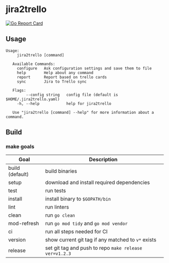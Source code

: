 # jira2trello
[![Go Report Card](https://goreportcard.com/badge/github.com/Brialius/jira2trello)](https://goreportcard.com/report/github.com/Brialius/jira2trello)

## Usage
```
Usage:
     jira2trello [command]
   
   Available Commands:
     configure   Ask configuration settings and save them to file
     help        Help about any command
     report      Report based on trello cards
     sync        Jira to Trello sync
   
   Flags:
         --config string   config file (default is $HOME/.jira2trello.yaml)
     -h, --help            help for jira2trello
   
   Use "jira2trello [command] --help" for more information about a command.   
```

## Build
### make goals
|Goal|Description|
|----|-----------|
|build (default)|build binaries|
|setup|download and install required dependencies|
|test|run tests|
|install|install binary to `$GOPATH/bin`|
|lint|run linters|
|clean|run `go clean`|
|mod-refresh|run `go mod tidy` and `go mod vendor`|
|ci|run all steps needed for CI|
|version|show current git tag if any matched to `v*` exists|
|release|set git tag and push to repo `make release ver=v1.2.3`|
